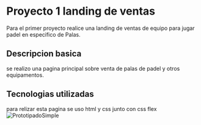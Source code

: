 # Proyecto 1 landing de ventas
Para el primer proyecto realice una landing de ventas de equipo para jugar padel en especifico de Palas.
## Descripcion basica
se realizo una pagina principal sobre venta de palas de padel y otros equipamentos.
## Tecnologias utilizadas
para relizar esta pagina se uso html y css junto con css flex 
![PrototipadoSimple](./prototipado%20simple%20proyecto%201.png)